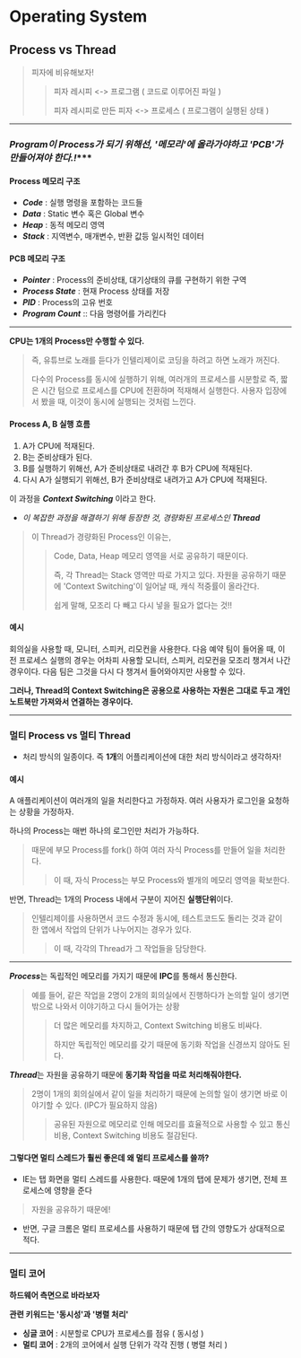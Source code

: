 # Operating System

<h2>Process vs Thread</h2>

> 피자에 비유해보자!
>> 피자 레시피 <-> 프로그램 ( 코드로 이루어진 파일 )
>> 
>> 피자 레시피로 만든 피자 <-> 프로세스 ( 프로그램이 실행된 상태 )

---

### _Program이 Process가 되기 위해선, '메모리'에 올라가야하고 'PCB'가 만들어져야 한다.!_***

#### Process 메모리 구조

- ***Code*** : 실행 명령을 포함하는 코드들
- ***Data*** : Static 변수 혹은 Global 변수
- ***Heap*** : 동적 메모리 영역
- ***Stack*** : 지역변수, 매개변수, 반환 값등 일시적인 데이터

#### PCB 메모리 구조

- ***Pointer*** : Process의 준비상태, 대기상태의 큐를 구현하기 위한 구역
- ***Process State*** : 현재 Process 상태를 저장
- ***PID*** : Process의 고유 번호
- ***Program Count*** :: 다음 명령어를 가리킨다

---

**CPU는 1개의 Process만 수행할 수 있다.** 
> 즉, 유튜브로 노래를 듣다가 인텔리제이로 코딩을 하려고 하면 노래가 꺼진다. 
> 
> 다수의 Process를 동시에 실행하기 위해, 여러개의 프로세스를 시분할로 즉, 짧은 시간 텀으로 프로세스를 CPU에 전환하며 적재해서 실행한다. 사용자 입장에서 봤을 때, 이것이 동시에 실행되는 것처럼 느낀다.

#### Process A, B 실행 흐름 ####

1. A가 CPU에 적재된다.
2. B는 준비상태가 된다.
3. B를 실행하기 위해선, A가 준비상태로 내려간 후 B가 CPU에 적재된다.
4. 다시 A가 실행되기 위해선, B가 준비상태로 내려가고 A가 CPU에 적재된다.

이 과정을 ***Context Switching*** 이라고 한다.

 - _이 복잡한 과정을 해결하기 위해 등장한 것, 경량화된 프로세스인 ***Thread***_
  > 이 Thread가 경량화된 Process인 이유는,
  > > Code, Data, Heap 메모리 영역을 서로 공유하기 때문이다.
  > > 
  > > 즉, 각 Thread는 Stack 영역만 따로 가지고 있다. 자원을 공유하기 때문에 'Context Switching'이 일어날 때, 캐식 적중률이 올라간다. 
  > > 
  > > 쉽게 말해, 모조리 다 빼고 다시 넣을 필요가 없다는 것!!

#### 예시

회의실을 사용할 때, 모니터, 스피커, 리모컨을 사용한다. 다음 예약 팀이 들어올 때, 이전 프로세스 실행의 경우는 어차피 사용할 모니터, 스피커, 리모컨을 모조리 챙겨서 나간 경우이다. 다음 팀은 그것을 다시 다 챙겨서 들어와야지만 사용할 수 있다.

**그러나, Thread의 Context Switching은 공용으로 사용하는 자원은 그대로 두고 개인 노트북만 가져와서 연결하는 경우이다.**

---

### 멀티 Process vs 멀티 Thread ###
- 처리 방식의 일종이다. 즉 **1개**의 어플리케이션에 대한 처리 방식이라고 생각하자!

#### 예시

A 애플리케이션이 여러개의 일을 처리한다고 가정하자. 여러 사용자가 로그인을 요청하는 상황을 가정하자.

하나의 Process는 매번 하나의 로그인만 처리가 가능하다.
> 때문에 부모 Process를 fork() 하여 여러 자식 Process를 만들어 일을 처리한다.
> > 이 때, 자식 Process는 부모 Process와 별개의 메모리 영역을 확보한다.

반면, Thread는 1개의 Process 내에서 구분이 지어진 **실행단위**이다.
> 인텔리제이를 사용하면서 코드 수정과 동시에, 테스트코드도 돌리는 것과 같이 한 앱에서 작업의 단위가 나누어지는 경우가 있다. 
> > 이 때, 각각의 Thread가 그 작업들을 담당한다.

----

***Process***는 독립적인 메모리를 가지기 때문에 **IPC**를 통해서 통신한다. 
> 예를 들어, 같은 작업을 2명이 2개의 회의실에서 진행하다가 논의할 일이 생기면 밖으로 나와서 이야기하고 다시 들어가는 상황
> > 더 많은 메모리를 차지하고, Context Switching 비용도 비싸다.
> > 
> > 하지만 독립적인 메모리를 갖기 때문에 동기화 작업을 신경쓰지 않아도 된다.

***Thread***는 자원을 공유하기 때문에 **동기화 작업을 따로 처리해줘야한다.**
> 2명이 1개의 회의실에서 같이 일을 처리하기 때문에 논의할 일이 생기면 바로 이야기할 수 있다. (IPC가 필요하지 않음)
> > 공유된 자원으로 메모리로 인해 메모리를 효율적으로 사용할 수 있고 통신 비용, Context Switching 비용도 절감된다.

#### 그렇다면 멀티 스레드가 훨씬 좋은데 왜 멀티 프로세스를 쓸까?

- IE는 탭 화면을 멀티 스레드를 사용한다. 때문에 1개의 탭에 문제가 생기면, 전체 프로세스에 영향을 준다
 > 자원을 공유하기 때문에!

- 반면, 구글 크롬은 멀티 프로세스를 사용하기 때문에 탭 간의 영향도가 상대적으로 적다.

---

###  멀티 코어
 **하드웨어 측면으로 바라보자**
 
 **관련 키워드는 '동시성'과 '병렬 처리'**
 
 - **싱글 코어** : 시분할로 CPU가 프로세스를 점유 ( 동시성 )
 - **멀티 코어** : 2개의 코어에서 실행 단위가 각각 진행 ( 병렬 처리 )


